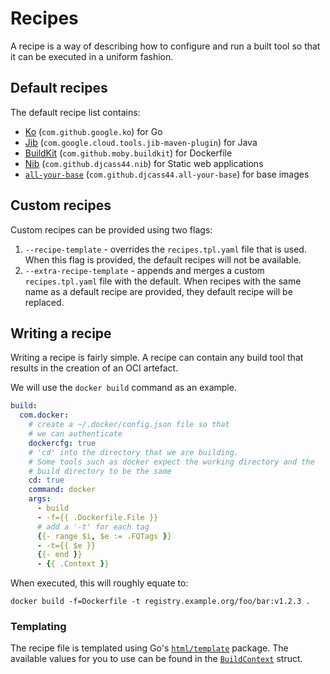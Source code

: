 # Recipes

A recipe is a way of describing how to configure and run a built tool so that it can be executed in a uniform fashion.

## Default recipes

The default recipe list contains:
* [Ko](https://github.com/ko-build/ko) (`com.github.google.ko`) for Go
* [Jib](https://github.com/GoogleContainerTools/jib) (`com.google.cloud.tools.jib-maven-plugin`) for Java
* [BuildKit](https://github.com/moby/buildkit) (`com.github.moby.buildkit`) for Dockerfile
* [Nib](https://github.com/djcass44/nib) (`com.github.djcass44.nib`) for Static web applications
* [`all-your-base`](https://github.com/djcass44/all-your-base) (`com.github.djcass44.all-your-base`) for base images

## Custom recipes

Custom recipes can be provided using two flags:

1. `--recipe-template` - overrides the `recipes.tpl.yaml` file that is used. When this flag is provided, the default recipes will not be available.
1. `--extra-recipe-template` - appends and merges a custom `recipes.tpl.yaml` file with the default. When recipes with the same name as a default recipe are provided, they default recipe will be replaced.

## Writing a recipe

Writing a recipe is fairly simple.
A recipe can contain any build tool that results in the creation of an OCI artefact.

We will use the `docker build` command as an example.

```yaml
build:
  com.docker:
    # create a ~/.docker/config.json file so that
    # we can authenticate
    dockercfg: true
    # 'cd' into the directory that we are building.
    # Some tools such as docker expect the working directory and the
    # build directory to be the same
    cd: true
    command: docker
    args:
      - build
      - -f={{ .Dockerfile.File }}
      # add a '-t' for each tag
      {{- range $i, $e := .FQTags }}
      - -t={{ $e }}
      {{- end }}
      - {{ .Context }}
```

When executed, this will roughly equate to:

```shell
docker build -f=Dockerfile -t registry.example.org/foo/bar:v1.2.3 .
```

### Templating

The recipe file is templated using Go's [`html/template`](https://pkg.go.dev/html/template) package.
The available values for you to use can be found in the [`BuildContext`](../internal/api/v1/types.go) struct.
